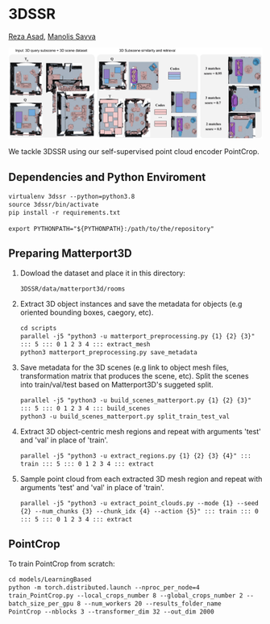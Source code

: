 # 3DSSR

[Reza Asad][RA], [Manolis Savva][MS]

<img src="https://github.com/reza-asad/3DSSR/blob/master/figures/3DSSROverview.png"/>

We tackle 3DSSR using our self-supervised point cloud encoder PointCrop.

## Dependencies and Python Enviroment
```
virtualenv 3dssr --python=python3.8
source 3dssr/bin/activate
pip install -r requirements.txt

export PYTHONPATH="${PYTHONPATH}:/path/to/the/repository"
```

## Preparing Matterport3D
1. Dowload the dataset and place it in this directory:
    ```
    3DSSR/data/matterport3d/rooms
    ```
3. Extract 3D object instances and save the metadata for objects (e.g oriented bounding boxes, caegory, etc).
    ```
    cd scripts
    parallel -j5 "python3 -u matterport_preprocessing.py {1} {2} {3}" ::: 5 ::: 0 1 2 3 4 ::: extract_mesh
    python3 matterport_preprocessing.py save_metadata
    ```
3. Save metadata for the 3D scenes (e.g link to object mesh files, transformation matrix that produces the scene, etc). Split the scenes into train/val/test based on Matterport3D's suggeted split.
    ```
    parallel -j5 "python3 -u build_scenes_matterport.py {1} {2} {3}" ::: 5 ::: 0 1 2 3 4 ::: build_scenes
    python3 -u build_scenes_matterport.py split_train_test_val
    ```
4. Extract 3D object-centric mesh regions and repeat with arguments 'test' and 'val' in place of 'train'.
    ```
    parallel -j5 "python3 -u extract_regions.py {1} {2} {3} {4}" ::: train ::: 5 ::: 0 1 2 3 4 ::: extract
    ```
5. Sample point cloud from each extracted 3D mesh region and repeat with arguments 'test' and 'val' in place of 'train'.
    ```
    parallel -j5 "python3 -u extract_point_clouds.py --mode {1} --seed {2} --num_chunks {3} --chunk_idx {4} --action {5}" ::: train ::: 0 ::: 5 ::: 0 1 2 3 4 ::: extract
    ```

## PointCrop
To train PointCrop from scratch:
```
cd models/LearningBased
python -m torch.distributed.launch --nproc_per_node=4 train_PointCrop.py --local_crops_number 8 --global_crops_number 2 --batch_size_per_gpu 8 --num_workers 20 --results_folder_name
PointCrop --nblocks 3 --transformer_dim 32 --out_dim 2000 
```

[3DSSR: 3D Subscene Retrieval]: https://struco3d.github.io/cvpr2023/papers/02.pdf
[RA]: https://reza-asad.github.io/
[MS]: https://msavva.github.io/
